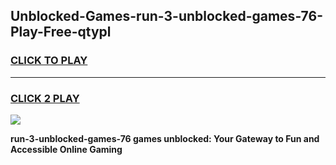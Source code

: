 
## Unblocked-Games-run-3-unblocked-games-76-Play-Free-qtypl
<h3>
<a href="https://premium76.site?title=run-3-unblocked-games-76&ref=18A1">CLICK TO PLAY</a></h3>
<hr>

<h3>
<a href="https://premium76.site?title=run-3-unblocked-games-76&ref=18A1">CLICK 2 PLAY</a>
  
</h3>

<a href="https://premium76.site?title=run-3-unblocked-games-76&ref=18A1"><img src="https://clearcache.store/games.png"></a>


**run-3-unblocked-games-76 games unblocked: Your Gateway to Fun and Accessible Online Gaming**
